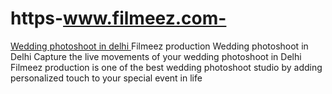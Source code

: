 # https-www.filmeez.com-
<a href= "https://www.filmeez production.com "> Wedding photoshoot in delhi </a>
 Filmeez production Wedding photoshoot in Delhi
 Capture the live movements of your wedding photoshoot in Delhi  Filmeez production is one of the best wedding photoshoot studio by adding  personalized touch to your special event in life
